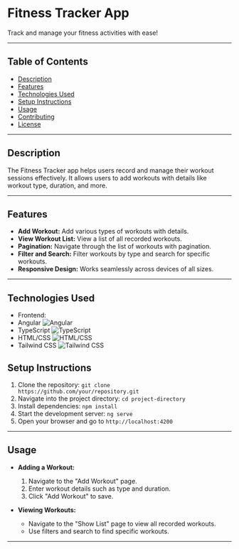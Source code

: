 # Fitness Tracker App

Track and manage your fitness activities with ease!

---

## Table of Contents

- [Description](#description)
- [Features](#features)
- [Technologies Used](#technologies-used)
- [Setup Instructions](#setup-instructions)
- [Usage](#usage)
- [Contributing](#contributing)
- [License](#license)

---

## Description

The Fitness Tracker app helps users record and manage their workout sessions effectively. It allows users to add workouts with details like workout type, duration, and more.

---

## Features

- **Add Workout:** Add various types of workouts with details.
- **View Workout List:** View a list of all recorded workouts.
- **Pagination:** Navigate through the list of workouts with pagination.
- **Filter and Search:** Filter workouts by type and search for specific workouts.
- **Responsive Design:** Works seamlessly across devices of all sizes.

---

## Technologies Used

- Frontend:
- Angular ![Angular](https://skillicons.dev/api/v1/skillicons/icons/angular.svg)
- TypeScript ![TypeScript](https://skillicons.dev/api/v1/skillicons/icons/typescript.svg)
- HTML/CSS ![HTML/CSS](https://skillicons.dev/api/v1/skillicons/icons/html5-css3.svg)
- Tailwind CSS ![Tailwind CSS](https://skillicons.dev/api/v1/skillicons/icons/tailwindcss.svg)

## Setup Instructions

1. Clone the repository: `git clone https://github.com/your/repository.git`
2. Navigate into the project directory: `cd project-directory`
3. Install dependencies: `npm install`
4. Start the development server: `ng serve`
5. Open your browser and go to `http://localhost:4200`

---

## Usage

- **Adding a Workout:**

  1. Navigate to the "Add Workout" page.
  2. Enter workout details such as type and duration.
  3. Click "Add Workout" to save.

- **Viewing Workouts:**
  - Navigate to the "Show List" page to view all recorded workouts.
  - Use filters and search to find specific workouts.

---
